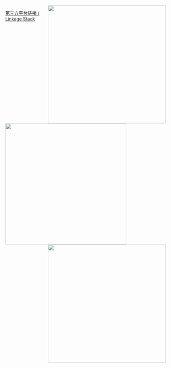 <img align="right" src='https://github-readme-stats.vercel.app/api/top-langs/?username=my-pshds&count_private=true&include_all_commits=true&layout=compact&hide=html,javascript,typescript,astro,jupyter%20notebook,css,stylus,svelte,less' width="370px" />

[第三方平台链接 / Linkage Stack](https://link.pengxianzhe.org)

<br>

<img align="left" src='https://github-readme-stats.vercel.app/api?username=my-pshds&theme=swift&show_icons=true&hide_title=true' width="380px" />

<br>

<img align="right" src='https://github-readme-stats.vercel.app/api/top-langs/?username=my-pshds&hide_title=true&count_private=true&include_all_commits=true&layout=compact&hide=html,jupyter%20notebook,tex,typst' width="370px" />
